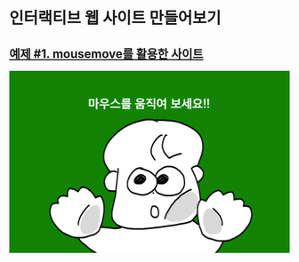 # 인터랙티브 웹 사이트 만들어보기
## [예제 #1. mousemove를 활용한 사이트](https://sonsurim.github.io/interactive-web_public/01_mousemove-eyes/)
<img src="./images/01.png" width="600">

